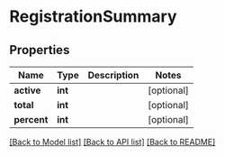 # RegistrationSummary

## Properties
Name | Type | Description | Notes
------------ | ------------- | ------------- | -------------
**active** | **int** |  | [optional] 
**total** | **int** |  | [optional] 
**percent** | **int** |  | [optional] 

[[Back to Model list]](../README.md#documentation-for-models) [[Back to API list]](../README.md#documentation-for-api-endpoints) [[Back to README]](../README.md)


